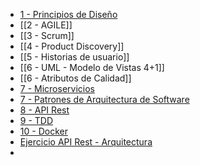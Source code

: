 * [1 - Principios de Diseño](1%20-%20Principios%20de%20Diseño.md)
* [[2 - AGILE]]
* [[3 - Scrum]]
* [[4 - Product Discovery]]
* [[5 - Historias de usuario]]
* [[6 - UML - Modelo de Vistas 4+1]]
* [[6 - Atributos de Calidad]]
* [7 - Microservicios](7%20-%20Microservicios.md)
* [7 - Patrones de Arquitectura de Software](7%20-%20Patrones%20de%20Arquitectura%20de%20Software.md)
* [8 - API Rest](8%20-%20API%20Rest.md)
* [9 - TDD](9%20-%20TDD.md)
* [10 - Docker](10%20-%20Docker.md)
* [Ejercicio API Rest - Arquitectura](Ejercicio%20API%20Rest%20-%20Arquitectura.md)
* 